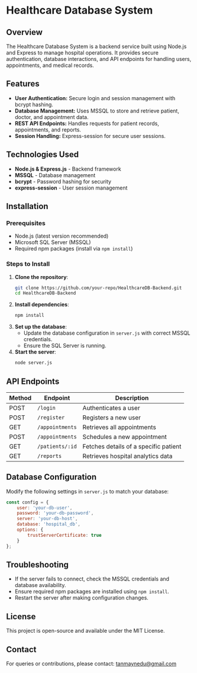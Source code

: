 # Healthcare Database System

## Overview
The Healthcare Database System is a backend service built using Node.js and Express to manage hospital operations. It provides secure authentication, database interactions, and API endpoints for handling users, appointments, and medical records.

## Features
- **User Authentication:** Secure login and session management with bcrypt hashing.
- **Database Management:** Uses MSSQL to store and retrieve patient, doctor, and appointment data.
- **REST API Endpoints:** Handles requests for patient records, appointments, and reports.
- **Session Handling:** Express-session for secure user sessions.

## Technologies Used
- **Node.js & Express.js** - Backend framework
- **MSSQL** - Database management
- **bcrypt** - Password hashing for security
- **express-session** - User session management

## Installation
### Prerequisites
- Node.js (latest version recommended)
- Microsoft SQL Server (MSSQL)
- Required npm packages (install via `npm install`)

### Steps to Install
1. **Clone the repository**:
   ```sh
   git clone https://github.com/your-repo/HealthcareDB-Backend.git
   cd HealthcareDB-Backend
   ```
2. **Install dependencies**:
   ```sh
   npm install
   ```
3. **Set up the database**:
   - Update the database configuration in `server.js` with correct MSSQL credentials.
   - Ensure the SQL Server is running.
4. **Start the server**:
   ```sh
   node server.js
   ```

## API Endpoints
| Method | Endpoint            | Description                          |
|--------|---------------------|--------------------------------------|
| POST   | `/login`            | Authenticates a user                 |
| POST   | `/register`         | Registers a new user                 |
| GET    | `/appointments`     | Retrieves all appointments           |
| POST   | `/appointments`     | Schedules a new appointment          |
| GET    | `/patients/:id`     | Fetches details of a specific patient |
| GET    | `/reports`          | Retrieves hospital analytics data    |

## Database Configuration
Modify the following settings in `server.js` to match your database:
```js
const config = {
    user: 'your-db-user',
    password: 'your-db-password',
    server: 'your-db-host',
    database: 'hospital_db',
    options: {
        trustServerCertificate: true
    }
};
```

## Troubleshooting
- If the server fails to connect, check the MSSQL credentials and database availability.
- Ensure required npm packages are installed using `npm install`.
- Restart the server after making configuration changes.

## License
This project is open-source and available under the MIT License.

## Contact
For queries or contributions, please contact: tanmaynedu@gmail.com

